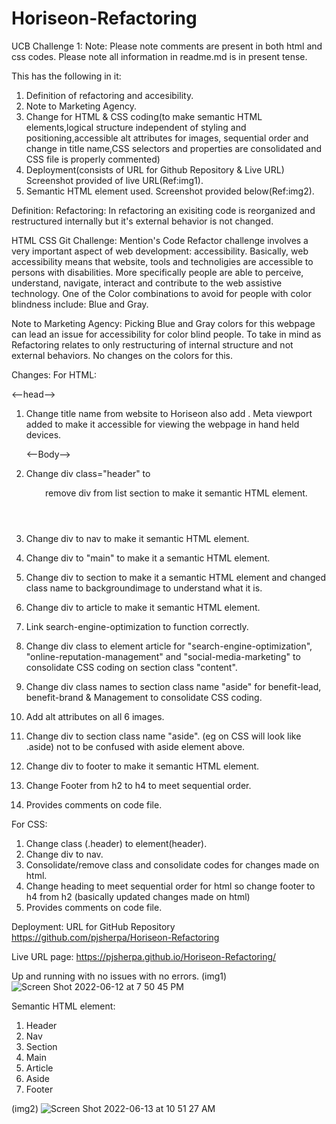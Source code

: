 # Horiseon-Refactoring
UCB Challenge 1:
Note:
Please note comments are present in both html and css codes.
Please note all information in readme.md is in present tense. 

This has the following in it:
1. Definition of refactoring and accesibility.
2. Note to Marketing Agency.
3. Change for HTML & CSS coding(to make semantic HTML elements,logical structure independent of styling and positioning,accessible alt attributes for images, sequential order and change in title name,CSS selectors and properties are consolidated and CSS file is properly commented)
4. Deployment(consists of URL for Github Repository & Live URL) Screenshot provided of live URL(Ref:img1).
5. Semantic HTML element used. Screenshot provided below(Ref:img2).

Definition:
Refactoring: In refactoring an exisiting code is reorganized and restructured internally but it's external behavior is not changed.

HTML CSS Git Challenge: Mention's Code Refactor
challenge involves a very important aspect of web development: accessibility.
Basically, web accessibility means that website, tools and technoligies are accessible to persons with disabilities. More specifically people are able to perceive, understand, navigate, interact and contribute to the web assistive technology.
One of the Color combinations to avoid for people with color blindness include: Blue and Gray. 

Note to Marketing Agency:
Picking Blue and Gray colors for this webpage can lead an issue for accessibility for color blind people. To take in mind as Refactoring relates to only restructuring of internal structure and not external behaviors. No changes on the colors for this.

Changes:
For HTML:
  
  <--head-->
1. Change title name from website to Horiseon also add <meta name="“viewport”" content="“width=device-width," initial-scale="1.0&quot;">.
    Meta viewport added to make it accessible for viewing the webpage in hand held devices.
    
    <--Body-->
2. Change div class="header" to <header> remove div from list section to make it semantic HTML element.
3. Change div to nav to make it semantic HTML element.
4. Change div to "main" to make it a semantic HTML element.
5. Change div to section to make it a semantic HTML element and changed class name to backgroundimage to understand what it is.
6. Change div to article to make it semantic HTML element.
7. Link search-engine-optimization to function correctly.
8. Change div class to element article for "search-engine-optimization", "online-reputation-management" and "social-media-marketing" to consolidate CSS coding on section class "content".
9. Change div class names to section class name "aside" for benefit-lead, benefit-brand & Management to consolidate CSS coding.
9. Add alt attributes on all 6 images.
10. Change div to section class name "aside". (eg on CSS will look like .aside) not to be confused with aside element above.
11. Change div to footer to make it semantic HTML element.
12. Change Footer from h2 to h4 to meet sequential order.
13. Provides comments on code file.
  
For CSS:
1. Change class (.header) to element(header).
2. Change div to nav. 
3. Consolidate/remove class and consolidate codes for changes made on html.
4. Change heading to meet sequential order for html so change footer to h4 from h2 
  (basically updated changes made on html)
5. Provides comments on code file.


Deployment:
URL for GitHub Repository
https://github.com/pjsherpa/Horiseon-Refactoring

Live URL page:
https://pjsherpa.github.io/Horiseon-Refactoring/
  
Up and running with no issues with no errors.
(img1)      
 ![Screen Shot 2022-06-12 at 7 50 45 PM](https://user-images.githubusercontent.com/105903416/173270938-c7e66e19-1146-4bba-b0af-8708bcb38e8b.png)
  
Semantic HTML element:
  1. Header
  2. Nav
  3. Section
  4. Main
  5. Article
  6. Aside
  7. Footer
  
  (img2)
  ![Screen Shot 2022-06-13 at 10 51 27 AM](https://user-images.githubusercontent.com/105903416/173414721-513a0eaa-c20e-4a14-a7d1-53532a306dfb.png)

